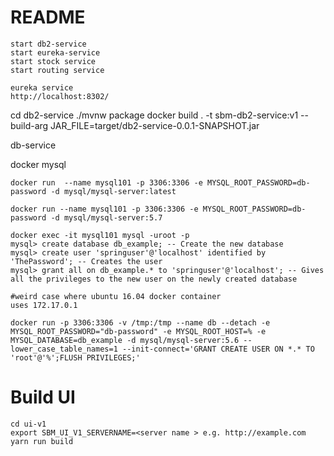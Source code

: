 # README

```
start db2-service
start eureka-service
start stock service
start routing service

eureka service
http://localhost:8302/
```



cd db2-service
./mvnw package
docker build . -t sbm-db2-service:v1  --build-arg JAR_FILE=target/db2-service-0.0.1-SNAPSHOT.jar



db-service

docker mysql

```
docker run  --name mysql101 -p 3306:3306 -e MYSQL_ROOT_PASSWORD=db-password -d mysql/mysql-server:latest

docker run --name mysql101 -p 3306:3306 -e MYSQL_ROOT_PASSWORD=db-password -d mysql/mysql-server:5.7

docker exec -it mysql101 mysql -uroot -p
mysql> create database db_example; -- Create the new database
mysql> create user 'springuser'@'localhost' identified by 'ThePassword'; -- Creates the user
mysql> grant all on db_example.* to 'springuser'@'localhost'; -- Gives all the privileges to the new user on the newly created database
```

```
#weird case where ubuntu 16.04 docker container
uses 172.17.0.1

docker run -p 3306:3306 -v /tmp:/tmp --name db --detach -e MYSQL_ROOT_PASSWORD="db-password" -e MYSQL_ROOT_HOST=% -e MYSQL_DATABASE=db_example -d mysql/mysql-server:5.6 --lower_case_table_names=1 --init-connect='GRANT CREATE USER ON *.* TO 'root'@'%';FLUSH PRIVILEGES;'

```


# Build UI

```
cd ui-v1
export SBM_UI_V1_SERVERNAME=<server name > e.g. http://example.com
yarn run build
```